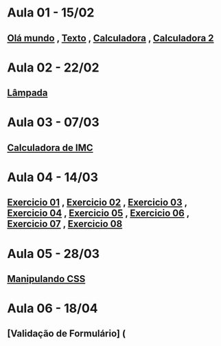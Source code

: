 # Aula 01 - 15/02
## [Olá mundo](https://rackaraujo.github.io/IW-II/Aula%201/ola%20mundo/) , [Texto](https://rackaraujo.github.io/IW-II/Aula%201/texto/) , [Calculadora](https://rackaraujo.github.io/IW-II/Aula%201/calculadora/) , [Calculadora 2](https://rackaraujo.github.io/IW-II/Aula%201/calculadora2/)


# Aula 02 - 22/02
## [Lâmpada](https://rackaraujo.github.io/IW-II/Aula%202/)

# Aula 03 - 07/03
## [Calculadora de IMC](https://rackaraujo.github.io/IW-II/Aula%203/)

# Aula 04 - 14/03
## [Exercicio 01](https://rackaraujo.github.io/IW-II/Aula%204/Exercicio1/) , [Exercicio 02](https://rackaraujo.github.io/IW-II/Aula%204/Exercicio2/) , [Exercicio 03](https://rackaraujo.github.io/IW-II/Aula%204/Exercicio3/) , [Exercicio 04](https://rackaraujo.github.io/IW-II/Aula%204/Exercicio4/) , [Exercicio 05](https://rackaraujo.github.io/IW-II/Aula%204/Exercicio5/) , [Exercicio 06](https://rackaraujo.github.io/IW-II/Aula%204/Exercicio6/) , [Exercicio 07](https://rackaraujo.github.io/IW-II/Aula%204/Exercicio7/) , [Exercicio 08](https://rackaraujo.github.io/IW-II/Aula%204/Exercicio8/)

# Aula 05 - 28/03
## [Manipulando CSS](https://rackaraujo.github.io/IW-II/Aula%205/)

# Aula 06 - 18/04
## [Validação de Formulário] (

